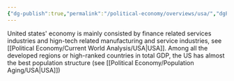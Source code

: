 ```yaml
---
{"dg-publish":true,"permalink":"/political-economy/overviews/usa/","dgPassFrontmatter":true}
---
```


United states' economy is mainly consisted by finance related services industries and hign-tech related manufacturing and service industries, see [[Political Economy/Current World Analysis/USA\|USA]]. Among all the developed regions or high-ranked countries in total GDP, the US has almost the best population structure (see [[Political Economy/Population Aging/USA\|USA]])
